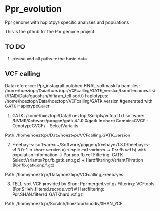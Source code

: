 # Ppr_evolution
Ppr genome with haplotpye specific analyses and populations



This is the github for the Ppr genome project.


## TO DO
1. please add all paths to the basic data

## VCF calling
Data
reference: Ppr_instagrall.polished.FINAL.softmask.fa
bamfiles: /home/hoeztopr/Data/hoeztopr/VCFcalling/GATK_version/bamfilenames.list (/RAID/Data/gaoshan/hifiasm_tell-sort/)
haplotypes: /home/hoeztopr/Data/hoeztopr/VCFcalling/GATK_version #generated with GATK HaplotypeCaller

1. GATK: /home/hoeztopr/Data/hoeztopr/Scripts/vcfcall.txt
software: /NVME/Software/popgen/gatk-4.1.9.0/gatk
In short: CombineGVCF - GenotypeGVCFs - SelectVariants

Path: /home/hoeztopr/Data/hoeztopr/VCFcalling/GATK_version

2. Freebayes: 
software= ~/Software/popgen/freebayes1.3.0/freebayes-v1.3.0-1
In short: version a) simple call variants -> Ppr.fb.vcf b) with population information -> Ppr.pop.fb.vcf 
Filtering: GATK SelectVariants(Ppr.fb.gatk.snp.gz) + Hardfiltering:VariantFiltration (Ppr.fb.gatk.snp.f.gz)

Path: /home/hoeztopr/Data/hoeztopr/VCFcalling/Freebayes

3. TELL-sort
VCF provided by Shan: Ppr.merged.vcf.gz
Filtering: VCFtools (Ppr.SHAN.filtered.recode.vcf) # Hardfiltering: Ppr.SHAN.filtered_GATKhard.vcf.gz

Path: /home/hoeztopr/Scratch/hoeztopr/nucdiv/SHAN_VCF

